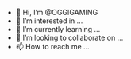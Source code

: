- 👋 Hi, I’m @OGGIGAMING
- 👀 I’m interested in ...
- 🌱 I’m currently learning ...
- 💞️ I’m looking to collaborate on ...
- 📫 How to reach me ...

<!---
OGGIGAMING/OGGIGAMING is a ✨ special ✨ repository because its `README.md` (this file) appears on your GitHub profile.
You can click the Preview link to take a look at your changes.
--->
